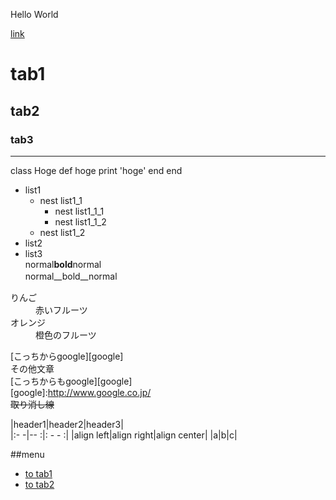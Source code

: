 Hello World

[link](http://tuins.ac.jp/)

# tab1  
## tab2  
### tab3  
***

class Hoge
   def hoge
       print 'hoge'
   end
end



- list1
  - nest list1_1
    - nest list1_1_1
    - nest list1_1_2
  - nest list1_2
- list2
- list3  
 normal**bold**normal  
 normal__bold__normal　 

  

<d1>
  <dt>りんご</dt>
  <dd>赤いフルーツ</dd>
  <dt>オレンジ</dt>
  <dd>橙色のフルーツ</dd>
 </d1>

[こっちからgoogle][google]  
その他文章  
[こっちからもgoogle][google]  
[google]:http://www.google.co.jp/  
~~取り消し線~~  

|header1|header2|header3|  
|:- -|-- :|: - - :|
|align left|align right|align center|
|a|b|c|  

##menu  
* [to tab1](#tab1)  
* [to tab2](#tab2)  






